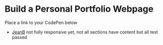 # Build a Personal Portfolio Webpage
Place a link to your CodePen below
* [JeanB](https://codepen.io/webmachine/pen/MBOpoa)
not fully responsive yet, not all sections have content but all test passed
